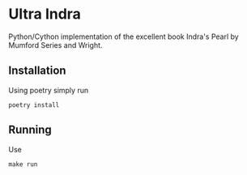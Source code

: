 # Ultra Indra
Python/Cython implementation of the excellent book Indra's Pearl by Mumford Series and Wright.

## Installation
Using poetry simply run

`poetry install`

## Running
Use

`make run`
